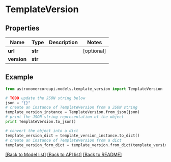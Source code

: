 # TemplateVersion


## Properties
Name | Type | Description | Notes
------------ | ------------- | ------------- | -------------
**url** | **str** |  | [optional] 
**version** | **str** |  | 

## Example

```python
from astronomercoreapi.models.template_version import TemplateVersion

# TODO update the JSON string below
json = "{}"
# create an instance of TemplateVersion from a JSON string
template_version_instance = TemplateVersion.from_json(json)
# print the JSON string representation of the object
print TemplateVersion.to_json()

# convert the object into a dict
template_version_dict = template_version_instance.to_dict()
# create an instance of TemplateVersion from a dict
template_version_form_dict = template_version.from_dict(template_version_dict)
```
[[Back to Model list]](../README.md#documentation-for-models) [[Back to API list]](../README.md#documentation-for-api-endpoints) [[Back to README]](../README.md)


